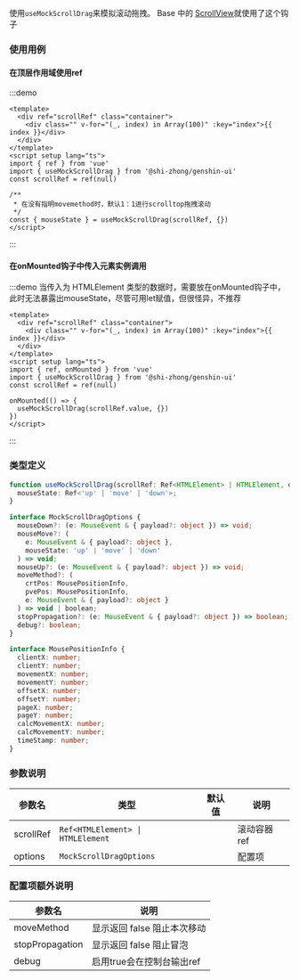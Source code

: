 使用`useMockScrollDrag`来模拟滚动拖拽。
Base 中的 [ScrollView](../Base//ScrollView.md)就使用了这个钩子

### 使用用例

#### 在顶层作用域使用ref
:::demo 
```vue
<template>
  <div ref="scrollRef" class="container">
    <div class="" v-for="(_, index) in Array(100)" :key="index">{{ index }}</div>
  </div>
</template>
<script setup lang="ts">
import { ref } from 'vue'
import { useMockScrollDrag } from '@shi-zhong/genshin-ui'
const scrollRef = ref(null)

/**
 * 在没有指明movemethod时，默认1：1进行scrolltop拖拽滚动
 */
const { mouseState } = useMockScrollDrag(scrollRef, {})
</script>
```
:::

#### 在onMounted钩子中传入元素实例调用
:::demo 当传入为 HTMLElement 类型的数据时，需要放在onMounted钩子中，此时无法暴露出mouseState，尽管可用let赋值，但很怪异，不推荐
```vue
<template>
  <div ref="scrollRef" class="container">
    <div class="" v-for="(_, index) in Array(100)" :key="index">{{ index }}</div>
  </div>
</template>
<script setup lang="ts">
import { ref, onMounted } from 'vue'
import { useMockScrollDrag } from '@shi-zhong/genshin-ui'
const scrollRef = ref(null)

onMounted(() => {
  useMockScrollDrag(scrollRef.value, {})
})
</script>

```
:::

<style>
  .container {
    width: 300px;
    height: 300px;
    user-select: none;
    overflow: hidden;
    background: lightgray;
  }
</style>

### 类型定义 

```ts
function useMockScrollDrag(scrollRef: Ref<HTMLElement> | HTMLElement, options: MockScrollDragOptions): {
  mouseState: Ref<'up' | 'move' | 'down'>;
}

interface MockScrollDragOptions {
  mouseDown?: (e: MouseEvent & { payload?: object }) => void;
  mouseMove?: (
    e: MouseEvent & { payload?: object },
    mouseState: 'up' | 'move' | 'down'
  ) => void;
  mouseUp?: (e: MouseEvent & { payload?: object }) => void;
  moveMethod?: (
    crtPos: MousePositionInfo,
    pvePos: MousePositionInfo,
    e: MouseEvent & { payload?: object }
  ) => void | boolean;
  stopPropagation?: (e: MouseEvent & { payload?: object }) => boolean;
  debug?: boolean;
}

interface MousePositionInfo {
  clientX: number;
  clientY: number;
  movementX: number;
  movementY: number;
  offsetX: number;
  offsetY: number;
  pageX: number;
  pageY: number;
  calcMovementX: number;
  calcMovementY: number;
  timeStamp: number;
}
```

### 参数说明

| 参数名    | 类型                              | 默认值 | 说明         |
| --------- | --------------------------------- | ------ | ------------ |
| scrollRef | `Ref<HTMLElement> \| HTMLElement` |        | 滚动容器 ref |
| options   | `MockScrollDragOptions`           |        | 配置项       |

### 配置项额外说明
| 参数名          | 说明                        |
| --------------- | --------------------------- |
| moveMethod      | 显示返回 false 阻止本次移动 |
| stopPropagation | 显示返回 false 阻止冒泡     |
| debug           | 启用true会在控制台输出ref   |
